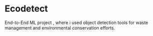 # Ecodetect
End-to-End ML project , where i used object detection tools for waste management and environmental conservation efforts. 
